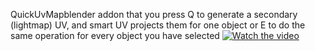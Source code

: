 QuickUvMapblender addon that you press Q to generate a secondary (lightmap) UV, and smart UV projects them for one object or E to do the same operation for every object you have selected
[![Watch the video](https://img.youtube.com/vi/v=nDbOAA5en3Y/maxresdefault.jpg)](https://youtu.be/watch?v=nDbOAA5en3Y)
